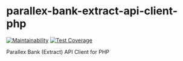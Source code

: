 # parallex-bank-extract-api-client-php

[![Maintainability](https://api.codeclimate.com/v1/badges/89291066562555bc1352/maintainability)](https://codeclimate.com/github/brokeyourbike/parallex-bank-extract-api-client-php/maintainability)
[![Test Coverage](https://api.codeclimate.com/v1/badges/89291066562555bc1352/test_coverage)](https://codeclimate.com/github/brokeyourbike/parallex-bank-extract-api-client-php/test_coverage)

Parallex Bank (Extract) API Client for PHP
